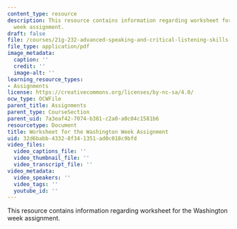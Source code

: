 ```yaml
---
content_type: resource
description: This resource contains information regarding worksheet for the Washington
  week assignment.
draft: false
file: /courses/21g-232-advanced-speaking-and-critical-listening-skills-els-spring-2007/32d6babb43328f341351ad0c018c9bfd_MIT21G_232S07_washington.pdf
file_type: application/pdf
image_metadata:
  caption: ''
  credit: ''
  image-alt: ''
learning_resource_types:
- Assignments
license: https://creativecommons.org/licenses/by-nc-sa/4.0/
ocw_type: OCWFile
parent_title: Assignments
parent_type: CourseSection
parent_uid: 7a3eaf42-7074-b381-c2a0-a0c04c1581b6
resourcetype: Document
title: Worksheet for the Washington Week Assignment
uid: 32d6babb-4332-8f34-1351-ad0c018c9bfd
video_files:
  video_captions_file: ''
  video_thumbnail_file: ''
  video_transcript_file: ''
video_metadata:
  video_speakers: ''
  video_tags: ''
  youtube_id: ''
---
```

This resource contains information regarding worksheet for the Washington week assignment.

